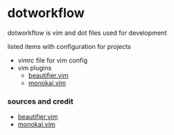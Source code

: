 # dotworkflow
dotworkflow is vim and dot files used for development 

listed items with configuration for projects

- vimrc file for vim config
- vim plugins
  - [beautifier.vim](https://github.com/maksimr/vim-jsbeautify)
  - [monokai.vim](https://github.com/sickill/vim-monokai)



### sources and credit

- [beautifier.vim](https://github.com/maksimr/vim-jsbeautify)
- [monokai.vim](https://github.com/sickill/vim-monokai)
